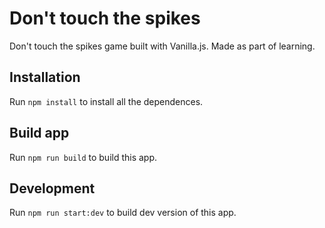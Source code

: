 # Don't touch the spikes
Don't touch the spikes game built with Vanilla.js. Made as part of learning.

## Installation
Run `npm install` to install all the dependences.

## Build app
Run `npm run build` to build this app.

## Development
Run `npm run start:dev` to build dev version of this app.

